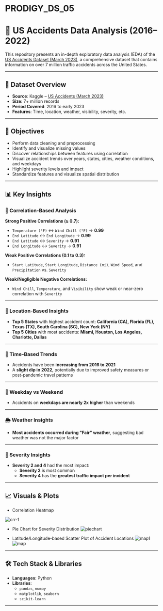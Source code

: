 # PRODIGY_DS_05

# 🚧 US Accidents Data Analysis (2016–2022)

This repository presents an in-depth exploratory data analysis (EDA) of the [US Accidents Dataset (March 2023)](https://www.kaggle.com/datasets/sobhanmoosavi/us-accidents), a comprehensive dataset that contains information on over 7 million traffic accidents across the United States.

---

## 📁 Dataset Overview

- **Source**: Kaggle – [US Accidents (March 2023)](https://www.kaggle.com/datasets/sobhanmoosavi/us-accidents)
- **Size**: 7+ million records
- **Period Covered**: 2016 to early 2023
- **Features**: Time, location, weather, visibility, severity, etc.

---

## 📌 Objectives

- Perform data cleaning and preprocessing
- Identify and visualize missing values
- Discover relationships between features using correlation
- Visualize accident trends over years, states, cities, weather conditions, and weekdays
- Highlight severity levels and impact
- Standardize features and visualize spatial distribution

---

## 📊 Key Insights

### 🔷 Correlation-Based Analysis

**Strong Positive Correlations (≥ 0.7):**
- `Temperature (°F)` ↔ `Wind Chill (°F)` → **0.99**
- `End Latitude` ↔ `End Longitude` → **0.99**
- `End Latitude` ↔ `Severity` → **0.91**
- `End Longitude` ↔ `Severity` → **0.91**

**Weak Positive Correlations (0.1 to 0.3):**
- `Start Latitude`, `Start Longitude`, `Distance (mi)`, `Wind Speed`, and `Precipitation` vs. `Severity`

**Weak/Negligible Negative Correlations:**
- `Wind Chill`, `Temperature`, and `Visibility` show weak or near-zero correlation with `Severity`

---

### 📍 Location-Based Insights

- **Top 5 States** with highest accident count: **California (CA), Florida (FL), Texas (TX), South Carolina (SC), New York (NY)**
- **Top 5 Cities** with most accidents: **Miami, Houston, Los Angeles, Charlotte, Dallas**

---

### 📆 Time-Based Trends

- Accidents have been **increasing from 2016 to 2021**
- A **slight dip in 2022**, potentially due to improved safety measures or post-pandemic travel patterns

---

### 📅 Weekday vs Weekend

- Accidents on **weekdays are nearly 2x higher** than weekends

---

### 🌦️ Weather Insights

- **Most accidents occurred during "Fair" weather**, suggesting bad weather was not the major factor

---

### 🚨 Severity Insights

- **Severity 2 and 4** had the most impact:
  - **Severity 2** is most common
  - **Severity 4** has the **greatest traffic impact per incident**

---

## 📈 Visuals & Plots

- Correlation Heatmap

 ![crr-1](https://github.com/user-attachments/assets/089813e4-feee-4e85-b184-34ee276c5988)


- Pie Chart for Severity Distribution
 ![piechart](https://github.com/user-attachments/assets/5b1fe60a-936e-4fad-b53c-bd4bf5c38fe9)

- Latitude/Longitude-based Scatter Plot of Accident Locations
 ![map1](https://github.com/user-attachments/assets/011497e8-71ac-42ab-af8b-b736cbc8d828)
![map](https://github.com/user-attachments/assets/c7d1f309-3e3a-4632-aaf7-171402d82062)


---

## 🛠️ Tech Stack & Libraries

- **Languages**: Python
- **Libraries**:
  - `pandas`, `numpy`
  - `matplotlib`, `seaborn`
  - `scikit-learn`

---


